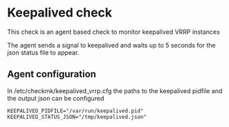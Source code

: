 # Keepalived check
This check is an agent based check to monitor keepalived VRRP instances

The agent sends a signal to keepalived and waits up to 5 seconds for the json status file to appear.

## Agent configuration
In /etc/checkmk/keepalived_vrrp.cfg the paths to the keepalived pidfile and the output json can be configured
```
KEEPALIVED_PIDFILE="/var/run/keepalived.pid"
KEEPALIVED_STATUS_JSON="/tmp/keepalived.json"
```
